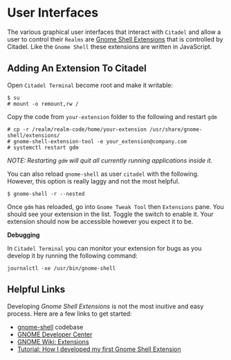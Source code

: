 # User Interfaces

The various graphical user interfaces that interact with `Citadel` and allow a
user to control their `Realms` are [Gnome Shell Extensions](https://wiki.gnome.org/Projects/GnomeShell/Extensions) 
that is controlled by Citadel. Like the `Gnome Shell` these extensions are 
written in JavaScript.

## Adding An Extension To Citadel

Open `Citadel Terminal` become root and make it writable:

```
$ su
# mount -o remount,rw /
```

Copy the code from `your-extension` folder to the following and restart `gdm`

```
# cp -r /realm/realm-code/home/your-extension /usr/share/gnome-shell/extensions/
# gnome-shell-extension-tool -e your_extension@company.com
# systemctl restart gdm
```

*NOTE: Restarting `gdm` will quit all currently running applications inside it.*

You can also reload `gnome-shell` as user `citadel` with the following.
However, this option is really laggy and not the most helpful.

```
$ gnome-shell -r --nested
```

Once `gdm` has reloaded, go into `Gnome Tweak Tool` then `Extensions` pane. You 
should see your extension in the list. Toggle the switch to enable it. Your 
extension should now be accessible however you expect it to be.

**Debugging**

In `Citadel Terminal` you can monitor your extension for bugs as you develop it 
by running the following command:

```
journalctl -xe /usr/bin/gnome-shell
```

## Helpful Links

Developing *Gnome Shell Extensions* is not the most inuitive and easy process. 
Here are a few links to get started:

- [gnome-shell](https://github.com/GNOME/gnome-shell/) codebase
- [GNOME Developer Center](https://developer.gnome.org/)
- [GNOME Wiki: Extensions](https://wiki.gnome.org/Projects/GnomeShell/Extensions)
- [Tutorial: How I developed my first Gnome Shell Extension](https://www.abidibo.net/blog/2016/03/02/how-i-developed-my-first-gnome-shell-extension/)
